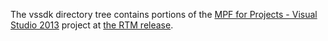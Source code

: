The vssdk directory tree contains portions of the [MPF for Projects -
Visual Studio 2013][1] project at [the RTM release][2].

[1]: <https://mpfproj12.codeplex.com/>

[2]: <https://mpfproj12.codeplex.com/SourceControl/changeset/31053>


